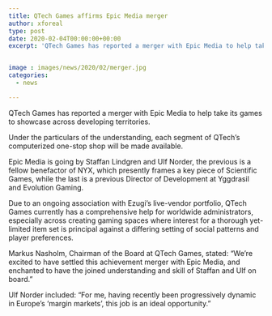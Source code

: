 ```yaml
---
title: QTech Games affirms Epic Media merger
author: xforeal 
type: post
date: 2020-02-04T00:00:00+00:00
excerpt: 'QTech Games has reported a merger with Epic Media to help take its games to showcase across developing territories '


image : images/news/2020/02/merger.jpg
categories:
  - news

---
```

<span style="font-weight: 400;">QTech Games has reported a merger with Epic Media to help take its games to showcase across developing territories.</span>

<span style="font-weight: 400;">Under the particulars of the understanding, each segment of QTech&rsquo;s computerized one-stop shop will be made available.</span>

<span style="font-weight: 400;">Epic Media is going by Staffan Lindgren and Ulf Norder, the previous is a fellow benefactor of NYX, which presently frames a key piece of Scientific Games, while the last is a previous Director of Development at Yggdrasil and Evolution Gaming.</span>

<span style="font-weight: 400;">Due to an ongoing association with Ezugi&rsquo;s live-vendor portfolio, QTech Games currently has a comprehensive help for worldwide administrators, especially across creating gaming spaces where interest for a thorough yet-limited item set is principal against a differing setting of social patterns and player preferences.</span>

<span style="font-weight: 400;">Markus Nasholm, Chairman of the Board at QTech Games, stated: &ldquo;We&rsquo;re excited to have settled this achievement merger with Epic Media, and enchanted to have the joined understanding and skill of Staffan and Ulf on board.&rdquo;</span>

<span style="font-weight: 400;">Ulf Norder included: &ldquo;For me, having recently been progressively dynamic in Europe&rsquo;s &lsquo;margin markets&rsquo;, this job is an ideal opportunity.&rdquo;</span>